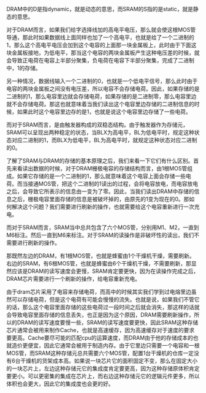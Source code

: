 DRAM中的D是指dynamic，就是动态的意思，而SRAM的S指的是static，就是静态的意思。

对于DRAM而言，如果我们给字选择线加的高电平电压，那么就会使这根MOS管导通，那此时如果数据线上面同样也加了一个高电平，也就是给了一个二进制的1，那么这个高电平电压会加到这个电容的上面那一块金属板上，此时由于下面这块金属板接地，为低电平，那当这个电容的两块金属板产生这种电压差的时候，就会导致正电荷在电容上半部分聚集，负电荷在电容下半部分聚集，完成了二进制中，1的存储。

另一种情况，数据线输入一个二进制的0，也就是一个低电平信号，那么此时由于电容的两块金属板之间没有电压差，所以电容不会存储电荷。因此，如果存储的是二进制的1，那么电容里边就会存储电荷，如果存储的是二进制零，那么电容里边就不会存储电荷。那这也就意味着当我们读出这个电容里边存储的二进制信息的时候，如果此时这个电容里边存的是1，也就是说这个电容里边存储了一些电荷。

而对于SRAM而言，是由触发器构成的双稳态结构。由于触发器作为存储元，SRAM可以呈现出两种稳定的状态，当BLX为高电平，BL为低电平时，规定这种状态对应二进制的1，而BLX为低电平，BL为高电平时，就规定这种状态对应二进制的0。

了解了SRAM与DRAM的存储的基本原理之后，我们来看一下它们有什么区别。首先来看读出数据的时候，对于DRAM栅极电容的存储结构而言，由1根MOS管组成。如果它存储的是一个二进制的1，那么就意味着这个电容上面会存储一些电荷。而当接通MOS管，把这个二进制的1读出的过程，会将电容放电，而电容放电之后，会导致它所表示的信息由一变为了零。因此，当我们读出DRAM中存储的信息之后，栅极电容里面存储的信息是被破坏掉的，由原先的1变为现在的0。那如何解决这个问题？我们需要进行刷新的操作，也就需要给这个电容重新进行一次充电。

而对于SRAM而言，SRAM当中总共包含了六个MOS管，分别用M1、M2，一直到M6标注。然后一直到M6来标注。对于SRAM的读操作是非破坏性的读出，我们不需要进行刷新的操作。

那既然左边的DRAM，有1根MOS管，也就是蜂蜜由1个干燥机干燥，需要刷新。右边的SRAM，有6根MOS管，也就是蜂蜜由6个干燥机干燥，不需要刷新，那显然应该是DRAM的读写速度会更慢，SRAM肯定要更快，因为在读操作完成之后，DRAM芯片需要进行一个刷新的操作，给电容重新充电。

由于dram芯片采用了电容来存储电荷，而高中的时候其实我们学到过电熔里边虽然可以存储电荷，但是这个电荷有可能会慢慢的流失。也就是说，如果我们不管它的话，那么这个电容里面存储的这些电荷过一段时间之后就会消失，那这样的话就会导致电容里面存储的信息丢失，也正是因为这个原因，DRAM需要刷新操作，所以的DRAM的读写速度要慢一些，SRAM的读写速度要更快，因此SRAM这种存储芯片通常会被用来制作Cache，也就是高速缓存，因为高速缓存对于速度的要求要更高。Cache要尽可能的匹配cpu的运算速度，而DRAM由于他的存储成本的也就造价更便宜，因此它通常会被用于制造内存。由于它里边只需要一个电容和一根MOS管，而SRAM这种存储元总共需要六个MOS管，配置1台干燥机的仓库一定没有6台干燥机的货架成本高。如果说一块芯片它的面积固定不变，那么在固定大小的一块芯片上，左边这种存储元它的集成度肯定要更高，因为这种存储原体积肯定要更小。可以更密集的集成在芯片上，而右边这种存储元它的逻辑元件更多，所以体积也会更大，因此它的集成度也会更的好。
